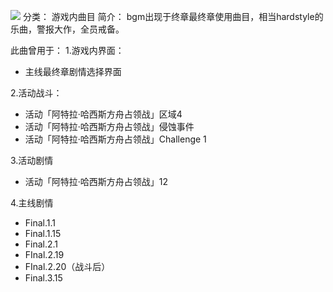 ![](//static.kivo.wiki/images/music/cover/2MWT34bfyOfHwcEX5kKqeye7wBRq7XBj.png)
分类： 游戏内曲目
简介：
bgm出现于终章最终章使用曲目，相当hardstyle的乐曲，警报大作，全员戒备。 
 
此曲曾用于：
1.游戏内界面：
 - 主线最终章剧情选择界面

2.活动战斗：
 - 活动「阿特拉·哈西斯方舟占领战」区域4
 - 活动「阿特拉·哈西斯方舟占领战」侵蚀事件
 - 活动「阿特拉·哈西斯方舟占领战」Challenge 1 

3.活动剧情
 -  活动「阿特拉·哈西斯方舟占领战」12

4.主线剧情
 - Final.1.1
 - Final.1.15
 - Final.2.1
 - FInal.2.19
 - FInal.2.20（战斗后）
 - Final.3.15
